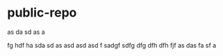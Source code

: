 # public-repo
as da sd as a

fg hdf ha sda sd as 
asd asd asd 
f sadgf sdfg 
dfg dfh dfh fjf
as das fa sf a
